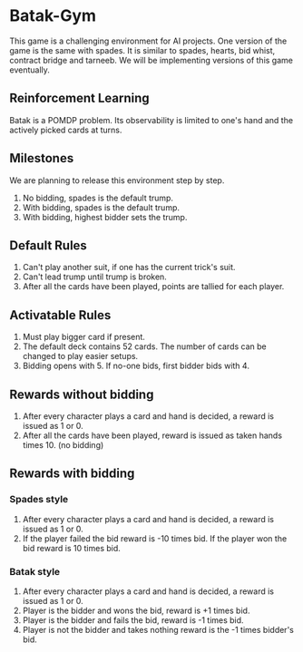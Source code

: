 # Batak-Gym

This game is a challenging environment for AI projects. One version of the game is the same with spades. It is similar to spades, hearts, bid whist, contract bridge and tarneeb. We will be implementing versions of this game eventually.

## Reinforcement Learning

Batak is a POMDP problem. Its observability is limited to one's hand and the actively picked cards at turns.

## Milestones

We are planning to release this environment step by step.

1. No bidding, spades is the default trump.
2. With bidding, spades is the default trump.
3. With bidding, highest bidder sets the trump.

## Default Rules

1. Can't play another suit, if one has the current trick's suit.
2. Can't lead trump until trump is broken.
3. After all the cards have been played, points are tallied for each player.

## Activatable Rules

1. Must play bigger card if present.
2. The default deck contains 52 cards. The number of cards can be changed to play easier setups.
3. Bidding opens with 5. If no-one bids, first bidder bids with 4.

## Rewards without bidding

1. After every character plays a card and hand is decided, a reward is issued as 1 or 0.
2. After all the cards have been played, reward is issued as taken hands times 10. (no bidding)

## Rewards with bidding

### Spades style

1. After every character plays a card and hand is decided, a reward is issued as 1 or 0.
2. If the player failed the bid reward is -10 times bid. If the player won the bid reward is 10 times bid.

### Batak style

1. After every character plays a card and hand is decided, a reward is issued as 1 or 0.
2. Player is the bidder and wons the bid, reward is +1 times bid.
3. Player is the bidder and fails the bid, reward is -1 times bid.
4. Player is not the bidder and takes nothing reward is the -1 times bidder's bid.
